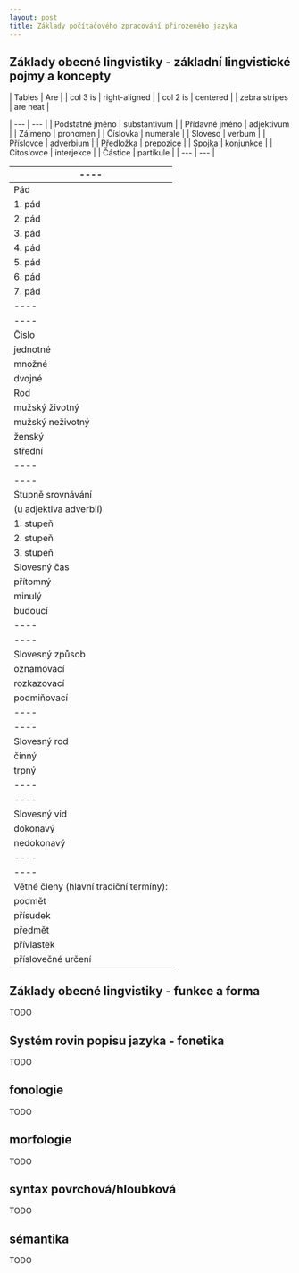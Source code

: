 ```yaml
---
layout: post
title: Základy počítačového zpracování přirozeného jazyka
---
```



Základy obecné lingvistiky - základní lingvistické pojmy a koncepty
---



| Tables        | Are           | 
| col 3 is      | right-aligned | 
| col 2 is      | centered      | 
| zebra stripes | are neat      | 


| --- | --- |
| Podstatné jméno | substantivum |
| Přídavné jméno | adjektivum |
| Zájmeno | pronomen |
| Číslovka | numerale |
| Sloveso | verbum |
| Příslovce | adverbium |
| Předložka | prepozice |
| Spojka | konjunkce |
| Citoslovce | interjekce |
| Částice | partikule |
| --- | --- |

|----
|----
|Pád | lat. casus |
|1. pád | nominativ |
|2. pád | genitiv |
|3. pád | dativ |
|4. pád | akuzativ |
|5. pád | vokativ |
|6. pád | lokál |
|7. pád | instrumentál |
|----
|----
|Čislo | numerus |
|jednotné | singulár |
|množné | plurál |
|dvojné | duál |
|Rod | genus |
|mužský životný | masculínum animatum |
|mužský neživotný | masculirnon inanimatum |
|ženský | femininum |
|střední | neutrum |
|----
|----
|Stupně srovnávání | gradace |
|(u adjektiva adverbií) |  |
|1. stupeň | pozitiv |
|2. stupeň | komparativ |
|3. stupeň | superlativ |
|Slovesný čas | tempus |
|přítomný | prézens |
|minulý | préteritum |
|budoucí | futurum |
|----
|----
|Slovesný způsob | modus |
|oznamovací | indikativ |
|rozkazovací | imperativ |
|podmiňovací | kondicionál |
|----
|----
|Slovesný rod | genus verbi |
|činný | aktivum |
|trpný | pasivum |
|----
|----
|Slovesný vid | aspekt |
|dokonavý | perfektivní |
|nedokonavý | imperfektivní |
|----
|----
|Větné členy (hlavní tradiční termíny): |  |
|podmět | subjekt |
|přísudek | predikát |
|předmět | objekt |
|přívlastek | atribut |
|příslovečné určení | adverbiále |

Základy obecné lingvistiky - funkce a forma
---
TODO

Systém rovin popisu jazyka - fonetika
---
TODO

fonologie
---
TODO

morfologie
--
TODO

syntax povrchová/hloubková
--
TODO

sémantika
--
TODO

